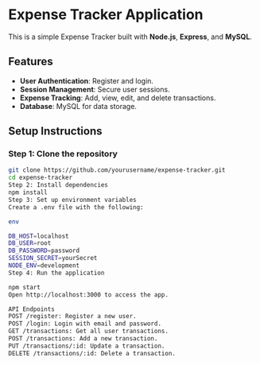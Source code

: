 # Expense Tracker Application

This is a simple Expense Tracker built with **Node.js**, **Express**, and **MySQL**.

## Features

- **User Authentication**: Register and login.
- **Session Management**: Secure user sessions.
- **Expense Tracking**: Add, view, edit, and delete transactions.
- **Database**: MySQL for data storage.

## Setup Instructions

### Step 1: Clone the repository
```bash
git clone https://github.com/yourusername/expense-tracker.git
cd expense-tracker
Step 2: Install dependencies
npm install
Step 3: Set up environment variables
Create a .env file with the following:

env

DB_HOST=localhost
DB_USER=root
DB_PASSWORD=password
SESSION_SECRET=yourSecret
NODE_ENV=development
Step 4: Run the application

npm start
Open http://localhost:3000 to access the app.

API Endpoints
POST /register: Register a new user.
POST /login: Login with email and password.
GET /transactions: Get all user transactions.
POST /transactions: Add a new transaction.
PUT /transactions/:id: Update a transaction.
DELETE /transactions/:id: Delete a transaction.
